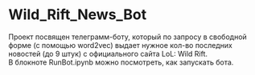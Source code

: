 # Wild_Rift_News_Bot
Проект посвящен телеграмм-боту, который по запросу в свободной форме (с помощью word2vec) выдает нужное кол-во последних новостей (до 9 штук) с официального сайта LoL: Wild Rift.  
В блокноте RunBot.ipynb можно посмотреть, как запускать бота.
